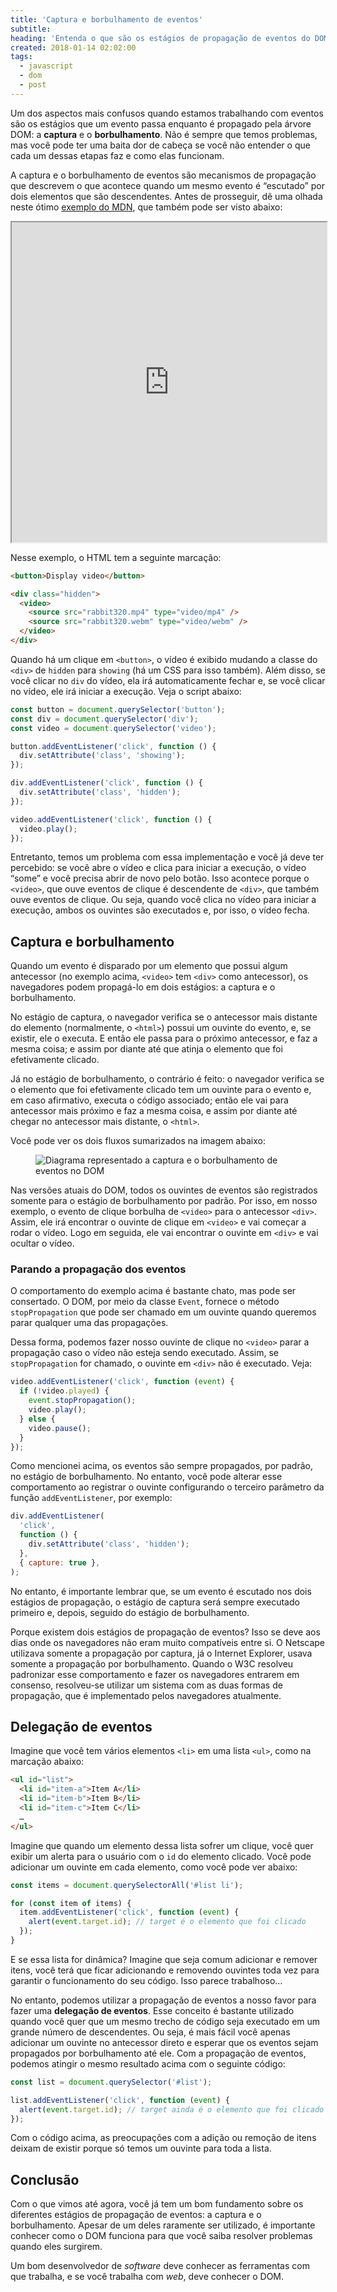 ```yaml
---
title: 'Captura e borbulhamento de eventos'
subtitle:
heading: 'Entenda o que são os estágios de propagação de eventos do DOM'
created: 2018-01-14 02:02:00
tags:
  - javascript
  - dom
  - post
---
```


Um dos aspectos mais confusos quando estamos trabalhando com eventos são os
estágios que um evento passa enquanto é propagado pela árvore DOM: a **captura**
e o **borbulhamento**. Não é sempre que temos problemas, mas você pode ter uma
baita dor de cabeça se você não entender o que cada um dessas etapas faz e como
elas funcionam.

A captura e o borbulhamento de eventos são mecanismos de propagação que
descrevem o que acontece quando um mesmo evento é “escutado” por dois elementos
que são descendentes. Antes de prosseguir, dê uma olhada neste ótimo
[exemplo do MDN](https://mdn.github.io/learning-area/javascript/building-blocks/events/show-video-box.html),
que também pode ser visto abaixo:

<iframe
  src="https://mdn.github.io/learning-area/javascript/building-blocks/events/show-video-box.html"
  loading="lazy"
  width="100%"
  height="512"
></iframe>

Nesse exemplo, o HTML tem a seguinte marcação:

```html
<button>Display video</button>

<div class="hidden">
  <video>
    <source src="rabbit320.mp4" type="video/mp4" />
    <source src="rabbit320.webm" type="video/webm" />
  </video>
</div>
```

Quando há um clique em `<button>`, o vídeo é exibido mudando a classe do `<div>`
de `hidden` para `showing` (há um CSS para isso também). Além disso, se você
clicar no `div` do vídeo, ela irá automaticamente fechar e, se você clicar no
vídeo, ele irá iniciar a execução. Veja o script abaixo:

```js
const button = document.querySelector('button');
const div = document.querySelector('div');
const video = document.querySelector('video');

button.addEventListener('click', function () {
  div.setAttribute('class', 'showing');
});

div.addEventListener('click', function () {
  div.setAttribute('class', 'hidden');
});

video.addEventListener('click', function () {
  video.play();
});
```

Entretanto, temos um problema com essa implementação e você já deve ter
percebido: se você abre o vídeo e clica para iniciar a execução, o vídeo “some”
e você precisa abrir de novo pelo botão. Isso acontece porque o `<video>`, que
ouve eventos de clique é descendente de `<div>`, que também ouve eventos de
clique. Ou seja, quando você clica no vídeo para iniciar a execução, ambos os
ouvintes são executados e, por isso, o vídeo fecha.

## Captura e borbulhamento

Quando um evento é disparado por um elemento que possui algum antecessor (no
exemplo acima, `<video>` tem `<div>` como antecessor), os navegadores podem
propagá-lo em dois estágios: a captura e o borbulhamento.

No estágio de captura, o navegador verifica se o antecessor mais distante do
elemento (normalmente, o `<html>`) possui um ouvinte do evento, e, se existir,
ele o executa. E então ele passa para o próximo antecessor, e faz a mesma coisa;
e assim por diante até que atinja o elemento que foi efetivamente clicado.

Já no estágio de borbulhamento, o contrário é feito: o navegador verifica se o
elemento que foi efetivamente clicado tem um ouvinte para o evento e, em caso
afirmativo, executa o código associado; então ele vai para antecessor mais
próximo e faz a mesma coisa, e assim por diante até chegar no antecessor mais
distante, o `<html>`.

Você pode ver os dois fluxos sumarizados na imagem abaixo:

<figure>
  <img
    src="/images/2018-01-14-captura-e-borbulhamento-de-eventos/capture-bubbling.svg"
    alt="Diagrama representado a captura e o borbulhamento de eventos no DOM"
    decoding="async"
    loading="lazy"
  />
</figure>

Nas versões atuais do DOM, todos os ouvintes de eventos são registrados somente
para o estágio de borbulhamento por padrão. Por isso, em nosso exemplo, o evento
de clique borbulha de `<video>` para o antecessor `<div>`. Assim, ele irá
encontrar o ouvinte de clique em `<video>` e vai começar a rodar o vídeo. Logo
em seguida, ele vai encontrar o ouvinte em `<div>` e vai ocultar o vídeo.

### Parando a propagação dos eventos

O comportamento do exemplo acima é bastante chato, mas pode ser consertado. O
DOM, por meio da classe `Event`, fornece o método `stopPropagation` que pode ser
chamado em um ouvinte quando queremos parar qualquer uma das propagações.

Dessa forma, podemos fazer nosso ouvinte de clique no `<video>` parar a
propagação caso o vídeo não esteja sendo executado. Assim, se `stopPropagation`
for chamado, o ouvinte em `<div>` não é executado. Veja:

```js
video.addEventListener('click', function (event) {
  if (!video.played) {
    event.stopPropagation();
    video.play();
  } else {
    video.pause();
  }
});
```

Como mencionei acima, os eventos são sempre propagados, por padrão, no estágio
de borbulhamento. No entanto, você pode alterar esse comportamento ao registrar
o ouvinte configurando o terceiro parâmetro da função `addEventListener`, por
exemplo:

```js
div.addEventListener(
  'click',
  function () {
    div.setAttribute('class', 'hidden');
  },
  { capture: true },
);
```

No entanto, é importante lembrar que, se um evento é escutado nos dois
estágios de propagação, o estágio de captura será sempre executado primeiro e,
depois, seguido do estágio de borbulhamento.

<aside>
  <p>
    Porque existem dois estágios de propagação de eventos? Isso se deve aos dias
    onde os navegadores não eram muito compatíveis entre si. O Netscape
    utilizava somente a propagação por captura, já o Internet Explorer, usava
    somente a propagação por borbulhamento. Quando o W3C resolveu padronizar
    esse comportamento e fazer os navegadores entrarem em consenso, resolveu-se
    utilizar um sistema com as duas formas de propagação, que é implementado
    pelos navegadores atualmente.
  </p>
</aside>

## Delegação de eventos

Imagine que você tem vários elementos `<li>` em uma lista `<ul>`, como na
marcação abaixo:

```html
<ul id="list">
  <li id="item-a">Item A</li>
  <li id="item-b">Item B</li>
  <li id="item-c">Item C</li>
  …
</ul>
```

Imagine que quando um elemento dessa lista sofrer um clique, você quer exibir um
alerta para o usuário com o `id` do elemento clicado. Você pode adicionar um
ouvinte em cada elemento, como você pode ver abaixo:

```js
const items = document.querySelectorAll('#list li');

for (const item of items) {
  item.addEventListener('click', function (event) {
    alert(event.target.id); // target é o elemento que foi clicado
  });
}
```

E se essa lista for dinâmica? Imagine que seja comum adicionar e remover itens,
você terá que ficar adicionando e removendo ouvintes toda vez para garantir o
funcionamento do seu código. Isso parece trabalhoso…

No entanto, podemos utilizar a propagação de eventos a nosso favor para fazer
uma **delegação de eventos**. Esse conceito é bastante utilizado quando você
quer que um mesmo trecho de código seja executado em um grande número de
descendentes. Ou seja, é mais fácil você apenas adicionar um ouvinte no
antecessor direto e esperar que os eventos sejam propagados por borbulhamento
até ele. Com a propagação de eventos, podemos atingir o mesmo resultado acima
com o seguinte código:

```js
const list = document.querySelector('#list');

list.addEventListener('click', function (event) {
  alert(event.target.id); // target ainda é o elemento que foi clicado
});
```

Com o código acima, as preocupações com a adição ou remoção de itens deixam de
existir porque só temos um ouvinte para toda a lista.

## Conclusão

Com o que vimos até agora, você já tem um bom fundamento sobre os diferentes
estágios de propagação de eventos: a captura e o borbulhamento. Apesar de um
deles raramente ser utilizado, é importante conhecer como o DOM funciona para
que você saiba resolver problemas quando eles surgirem.

Um bom desenvolvedor de _software_ deve conhecer as ferramentas com que
trabalha, e se você trabalha com _web_, deve conhecer o DOM.
